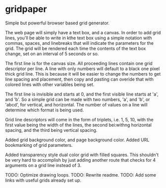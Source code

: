 # gridpaper
Simple but powerful browser based grid generator.

The web page will simply have a text box, and a canvas. In order to add grid
lines, you'll be able to write in kthe text box using a simple notation with
commas, spaces, and linebreaks that will indicate the parameters for the grid.
The grid will be rendered each time the contents of the text box change,
set on an interval of 5 seconds or so.

The first line is for the canvas size. All proceeding lines contain one grid
descriptor per line. A line with only numbers will default to a black one pixel
thick grid line. This is because it will be easier to change the numbers to get
line spacing and placement, then copy and pasting can overide that with colored
lines with other variables being set.

The first line is invisible and starts at 0, and the first visible line starts
at 'a', and 'b'. So a simple grid can be made with two numbers, 'a', and 'b',
or 'abcd', for vertical, and horizontal. The number of values on a line will
determine which format is being used.

Grid line descriptors will come in the form of triplets, i.e. 1, 5, 10, with
the first value being the width of the lines, the second bei:withng horizontal
spacing, and the third being vertical spacing.

Added grid background color, and page background color.
Added URL bookmarking of grid parameters.

Added transparency style dual color grid with filled squares.
This shouldn't be very hard to accomplish by just adding another route
that checks for 4 arguments on a grid line instead of 3.

TODO: Optimize drawing loops.
TODO: Rewrite readme.
TODO: Add some links with useful grids already set up.